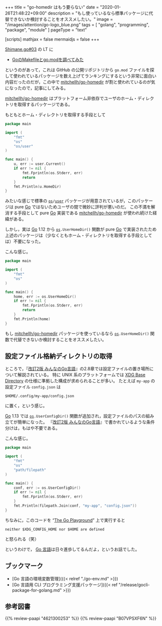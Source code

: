 +++
title = "go-homedir はもう要らない"
date =  "2020-01-26T21:48:22+09:00"
description = "もし使っているなら標準パッケージに代替できないか検討することをオススメしたい。"
image = "/images/attention/go-logo_blue.png"
tags = [ "golang", "programming", "package", "module" ]
pageType = "text"

[scripts]
  mathjax = false
  mermaidjs = false
+++

[Shimane.go#03] の LT に

- [GoのMakefileとgo.modを調べてみた](https://speakerdeck.com/ryer/shimanego3-lt)

というのがあって，これは GitHub の公開リポジトリから `go.mod` ファイルを探して使われているパッケージを数え上げてランキングにするという非常に面白い内容だったのだが，この中で [mitchellh/go-homedir] が割と使われているのが気になったので，記事にしてみる。

[mitchellh/go-homedir] はプラットフォーム非依存でユーザのホーム・ディレクトリを取得するパッケージである。

もともとホーム・ディレクトリを取得する手段として

```go
package main

import (
	"fmt"
	"os"
	"os/user"
)

func main() {
	u, err := user.Current()
	if err != nil {
		fmt.Fprintln(os.Stderr, err)
        return
	}
	fmt.Println(u.HomeDir)
}
```

みたいな感じで標準の [`os`]`/`[`user`] パッケージが用意されているが，このパッケージは pure [Go] ではないためユーザの間で微妙に評判が悪いのだ。
この不満を解消する手段として pure [Go] 実装である [mitchellh/go-homedir] が使われ続けた経緯がある。

しかし，実は [Go] 1.12 から [`os`]`.UserHomeDir()` 関数が pure [Go] で実装されたため上述のパッケージは（少なくともホーム・ディレクトリを取得する手段としては）不要になった。

こんな感じ。

```go
package main

import (
	"fmt"
	"os"
)

func main() {
	home, err := os.UserHomeDir()
	if err != nil {
		fmt.Fprintln(os.Stderr, err)
        return
	}
	fmt.Println(home)
}
```

もし [mitchellh/go-homedir] パッケージを使っているなら [`os`]`.UserHomeDir()` 関数で代替できないか検討することをオススメしたい。

## 設定ファイル格納ディレクトリの取得

ところで，『[改訂2版 みんなのGo言語]』の2.8章では設定ファイルの置き場所について解説されている。
特に UNIX 系のプラットフォームでは [XDG Base Directory] の仕様に準拠した構成が求められることが多い。
たとえば `my-app` の設定ファイル `config.json` は

```text
$HOME/.config/my-app/config.json
```
 
 に置く，という感じ。

[Go] 1.13 では [`os`]`.UserConfigDir()` 関数が追加され，設定ファイルのパスの組み立てが簡単になった。
『[改訂2版 みんなのGo言語]』で書かれているような条件分けは，もはや不要である。

こんな感じ。

```go
package main

import (
	"fmt"
	"os"
	"path/filepath"
)

func main() {
	conf, err := os.UserConfigDir()
	if err != nil {
		fmt.Fprintln(os.Stderr, err)
	}
	fmt.Println(filepath.Join(conf, "my-app", "config.json"))
}
```

ちなみに，このコードを “[The Go Playground](https://play.golang.org/)” 上で実行すると

```text
neither $XDG_CONFIG_HOME nor $HOME are defined
```

と怒られる（笑）

というわけで， [Go 言語]は日々進歩してるんだよ，というお話でした。

[Go]: https://golang.org/ "The Go Programming Language"
[Go 言語]: https://golang.org/ "The Go Programming Language"
[Shimane.go#03]: https://shimane-go.connpass.com/event/159977/ "Shimane.go#03 - connpass"
[mitchellh/go-homedir]: https://github.com/mitchellh/go-homedir "mitchellh/go-homedir: Go library for detecting and expanding the user's home directory without cgo."
[`os`]: https://golang.org/pkg/os/ "os - The Go Programming Language"
[`user`]: https://golang.org/pkg/os/user/ "user - The Go Programming Language"
[改訂2版 みんなのGo言語]: https://www.amazon.co.jp/dp/B07VPSXF6N?tag=baldandersinf-22&linkCode=ogi&th=1&psc=1 "改訂2版 みんなのGo言語 | 松木 雅幸, mattn, 藤原 俊一郎, 中島 大一, 上田 拓也, 牧 大輔, 鈴木 健太 | コンピュータ・IT | Kindleストア | Amazon"
[XDG Base Directory]: https://standards.freedesktop.org/basedir-spec/latest/ "XDG Base Directory Specification"

## ブックマーク

- [Go 言語の環境変数管理]({{< relref "./go-env.md" >}})
- [Go 言語用 CLI プログラミング支援パッケージ]({{< ref "/release/gocli-package-for-golang.md" >}})

## 参考図書

{{% review-paapi "4621300253" %}} <!-- プログラミング言語Go -->
{{% review-paapi "B07VPSXF6N" %}} <!-- 改訂2版 みんなのGo言語 -->
